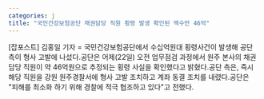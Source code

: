```yaml
---
categories: j
title: "국민건강보험공단 채권담당 직원 횡령 발생 확인된 액수만 46억"
---
```

[잡포스트] 김홍일 기자 = 국민건강보험공단에서 수십억원대 횡령사건이 발생해 공단 측이 형사 고발에 나섰다.공단은 어제(22일) 오전 업무점검 과정에서 원주 본사의 채권담당 직원이 약 46억원으로 추정되는 횡령 사실을 확인했다고 밝혔다.공단 측은, 즉시 해당 직원을 강원 원주경찰서에 형사 고발 조치하고 계좌 동결 조치를 내렸다.공단은 "피해를 최소화 하기 위해 경찰에 적극 협조하고 있다"고 전했다.